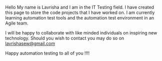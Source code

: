
Hello
My name is Lavrisha and I am in the IT Testing field. I have created this page to store the code projects that I have worked on. 
I am currently learning automation test tools and the automation test environment in an Agile team. 

I will be happy to collaborate with like minded individuals on inspiring new technology. 
Should you wish to contact you may do so on lavrishasew@gmail.com

Happy automation testing to all of you !!!!
